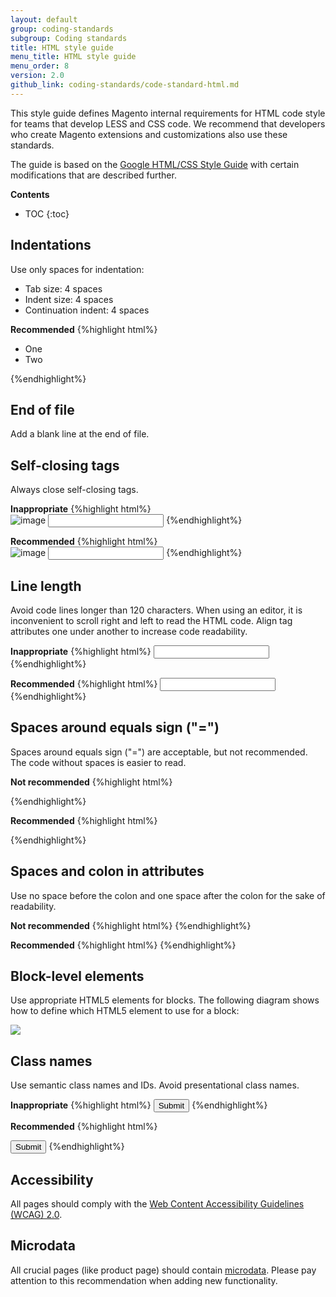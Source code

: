 ```yaml
---
layout: default
group: coding-standards
subgroup: Coding standards
title: HTML style guide
menu_title: HTML style guide
menu_order: 8
version: 2.0
github_link: coding-standards/code-standard-html.md
---
```


This style guide defines Magento internal requirements for HTML code style for teams that develop LESS and CSS code. We recommend that developers who create Magento extensions and customizations also use these standards.

The guide is based on the [Google HTML/CSS Style Guide](https://google.github.io/styleguide/htmlcssguide.xml) with certain modifications that are described further.


**Contents**

* TOC
{:toc}

## Indentations

Use only spaces for indentation:

* Tab size: 4 spaces
* Indent size: 4 spaces
* Continuation indent: 4 spaces

**Recommended**
{%highlight html%}
<ul>
    <li>One</li>
    <li>Two</li>
</ul>
{%endhighlight%}

## End of file
Add a blank line at the end of file.

## Self-closing tags
Always close self-closing tags.

**Inappropriate**
{%highlight html%}
<br>
<img src="image.png" alt="image">
<input type="text" name="username">
{%endhighlight%}


**Recommended**
{%highlight html%}
<br />
<img src="image.png" alt="image" />
<input type="text" name="username" />
{%endhighlight%}


## Line length
Avoid code lines longer than 120 characters. When using an editor, it is inconvenient to scroll right and left to read the HTML code. Align tag attributes one under another to increase code readability.

**Inappropriate**
{%highlight html%}
<input data-bind="attr: { id: 'cart-item-'+item_id+'-qty', 'data-cart-item': item_id, 'data-item-qty': qty }, value: qty" type="number" size="4" class="item-qty cart-item-qty" maxlength="12"/>
{%endhighlight%}

**Recommended**
{%highlight html%}
<input data-bind="attr: {
       id: 'cart-item-'+item_id+'-qty',
       'data-cart-item': item_id,
       'data-item-qty': qty
       }, value: qty"
       type="number"
       size="4"
       class="item-qty cart-item-qty"
       maxlength="12"/>
{%endhighlight%}

## Spaces around equals sign ("=")
Spaces around equals sign ("=") are acceptable, but not recommended. The code without spaces is easier to read.

**Not recommended**
{%highlight html%}
<link rel = "stylesheet" href = "styles.css">
{%endhighlight%}

**Recommended**
{%highlight html%}
<link rel="stylesheet" href="styles.css">
{%endhighlight%}

## Spaces and colon in attributes
Use no space before the colon and one space after the colon for the sake of readability.

**Not recommended**
{%highlight html%}
<span data-bind="i18n : 'Update'"></span>
<span data-bind="i18n:'Update'"></span>
{%endhighlight%}

**Recommended**
{%highlight html%}
<span data-bind="i18n: 'Update'"></span>
{%endhighlight%}

## Block-level elements
Use appropriate HTML5 elements for blocks. The following diagram shows how to define which HTML5 element to use for a block:

<img src="{{ site.baseurl }}common/images/h5d-sectioning-flowchart.png">


## Class names
Use semantic class names and IDs. Avoid presentational class names.

**Inappropriate**
{%highlight html%}
<button type="submit" class="button-green">Submit</button>
{%endhighlight%}

**Recommended**
{%highlight html%}

<button type="submit" class="action-primary">Submit</button>
{%endhighlight%}

## Accessibility
All pages should comply with the [Web Content Accessibility Guidelines (WCAG) 2.0](https://www.w3.org/TR/WCAG20/).


## Microdata
All crucial pages (like product page) should contain [microdata](https://www.w3.org/TR/microdata/). Please pay attention to this recommendation when adding new functionality.


